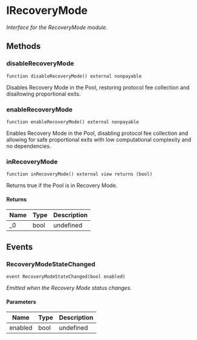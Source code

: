 # IRecoveryMode







*Interface for the RecoveryMode module.*

## Methods

### disableRecoveryMode

```solidity
function disableRecoveryMode() external nonpayable
```

Disables Recovery Mode in the Pool, restoring protocol fee collection and disallowing proportional exits.




### enableRecoveryMode

```solidity
function enableRecoveryMode() external nonpayable
```

Enables Recovery Mode in the Pool, disabling protocol fee collection and allowing for safe proportional exits with low computational complexity and no dependencies.




### inRecoveryMode

```solidity
function inRecoveryMode() external view returns (bool)
```

Returns true if the Pool is in Recovery Mode.




#### Returns

| Name | Type | Description |
|---|---|---|
| _0 | bool | undefined |



## Events

### RecoveryModeStateChanged

```solidity
event RecoveryModeStateChanged(bool enabled)
```



*Emitted when the Recovery Mode status changes.*

#### Parameters

| Name | Type | Description |
|---|---|---|
| enabled  | bool | undefined |



